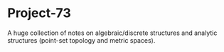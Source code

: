 # Project-73
A huge collection of notes on algebraic/discrete structures and analytic structures (point-set topology and metric spaces).
